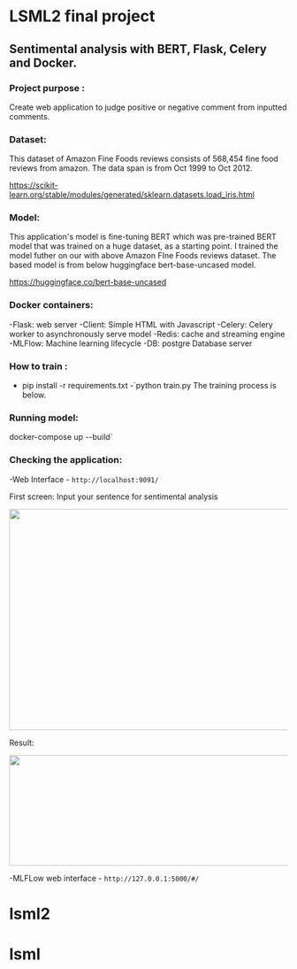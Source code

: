 # LSML2 final project
## Sentimental analysis with BERT, Flask, Celery and Docker.

### Project purpose :
Create web application to judge positive or negative comment from inputted comments. 


### Dataset:
This dataset of Amazon Fine Foods reviews consists of 568,454 fine food reviews from amazon. The data span is from Oct 1999 to Oct 2012.

https://scikit-learn.org/stable/modules/generated/sklearn.datasets.load_iris.html


### Model:
This application's model is fine-tuning BERT which was pre-trained BERT model that was trained on a huge dataset, as a starting point. 
I trained the model futher on our with above Amazon FIne Foods reviews dataset. 
The based model is from below huggingface bert-base-uncased model.

https://huggingface.co/bert-base-uncased


### Docker containers:
-Flask: web server 
-Client: Simple HTML with Javascript
-Celery: Celery worker to asynchronously serve model
-Redis: cache and streaming engine
-MLFlow: Machine learning lifecycle
-DB: postgre Database server


### How to train :
- pip install -r requirements.txt
-`python train.py
The training process is below.



### Running model:
docker-compose up --build`


### Checking the application:
-Web Interface - `http://localhost:9091/`

First screen:
Input your sentence for sentimental analysis

<p align='center'>
  <a href="#"><img src='https://raw.githubusercontent.com/lsml2/image/Web_Interface_1.PNG' width="700" height="400"></a>
</p>

Result:

<p align='center'>
  <a href="#"><img src='https://raw.githubusercontent.com/lsml2/image/Web_Interface_2.PNG' width="700" height="200"></a>
</p>


-MLFLow web interface - `http://127.0.0.1:5000/#/`
# lsml2
# lsml
